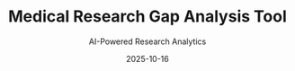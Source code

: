 ---
title: Medical Research Gap Analysis Tool
subtitle: AI-Powered Research Analytics
layout: default
modal-id: 1
date: 2025-10-16
img: gap-cloud.png
thumbnail: gap-cloud-thumbnail.png
alt: Medical Research Gap Analysis Tool
project-date: October 2025
client: GitHub Repository
client-link: https://github.com/ssakuma4593/gap_cloud
description: A sophisticated Python-based tool that analyzes research gaps in medical literature using AWS S3, BERTopic, and interactive visualizations. This project loads medical research abstracts from AWS S3, employs advanced topic modeling with BERTopic for research gap analysis, and generates five types of interactive HTML visualizations including topic overview scatter plots, keyword relevance bar charts, similarity heatmaps, document distributions, and topic hierarchy views. The tool features enhanced text processing with 200+ medical/research stop words for better topic extraction, complete pipeline automation from S3 to visualizations, CSV export capabilities, and security-first design with environment variable-based credential management. It successfully identifies meaningful medical research themes like Cognitive Robotics & AI, Cardiovascular Medicine, Drug Discovery, Ophthalmology, Dental AI, and Medical Imaging, helping researchers identify cross-disciplinary opportunities and research gaps in the medical AI field.

---
